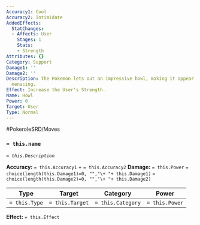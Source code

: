 ```yaml
---
Accuracy1: Cool
Accuracy2: Intimidate
AddedEffects:
  StatChanges:
  - Affects: User
    Stages: 1
    Stats:
    - Strength
Attributes: {}
Category: Support
Damage1: ''
Damage2: ''
Description: The Pokemon lets out an impressive howl, making it appear a lot more
  menacing.
Effect: Increase the User's Strength.
Name: Howl
Power: 0
Target: User
Type: Normal
---
```


#PokeroleSRD/Moves

### `= this.name`
*`= this.Description`*

**Accuracy:** `= this.Accuracy1` + `= this.Accuracy2`
**Damage:** `= this.Power` `= choice(length(this.Damage1)=0, "","\+ "+ this.Damage1)` `= choice(length(this.Damage2)=0, "","\+ "+ this.Damage2)`

| Type          | Target          | Category          | Power          |
| ------------- | --------------- | ----------------  | -------------- |
| `= this.Type` | `= this.Target` | `= this.Category` | `= this.Power` | 

**Effect:** `= this.Effect`